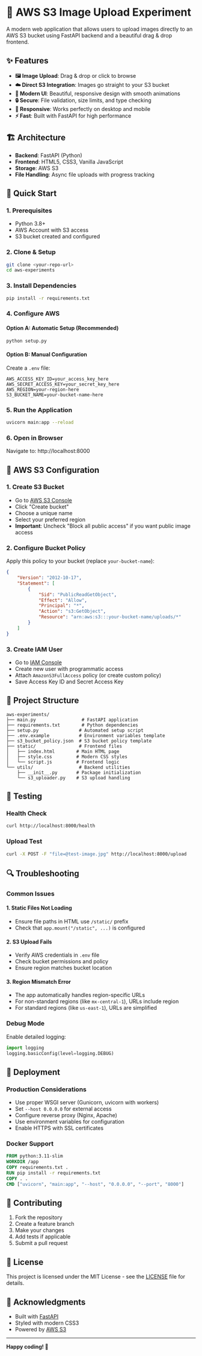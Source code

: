 # 🚀 AWS S3 Image Upload Experiment

A modern web application that allows users to upload images directly to an AWS S3 bucket using FastAPI backend and a beautiful drag & drop frontend.

## ✨ Features

- **🖼️ Image Upload**: Drag & drop or click to browse
- **☁️ Direct S3 Integration**: Images go straight to your S3 bucket
- **🎨 Modern UI**: Beautiful, responsive design with smooth animations
- **🔒 Secure**: File validation, size limits, and type checking
- **📱 Responsive**: Works perfectly on desktop and mobile
- **⚡ Fast**: Built with FastAPI for high performance

## 🏗️ Architecture

- **Backend**: FastAPI (Python)
- **Frontend**: HTML5, CSS3, Vanilla JavaScript
- **Storage**: AWS S3
- **File Handling**: Async file uploads with progress tracking

## 🚀 Quick Start

### 1. Prerequisites

- Python 3.8+
- AWS Account with S3 access
- S3 bucket created and configured

### 2. Clone & Setup

```bash
git clone <your-repo-url>
cd aws-experiments
```

### 3. Install Dependencies

```bash
pip install -r requirements.txt
```

### 4. Configure AWS

#### Option A: Automatic Setup (Recommended)
```bash
python setup.py
```

#### Option B: Manual Configuration
Create a `.env` file:
```env
AWS_ACCESS_KEY_ID=your_access_key_here
AWS_SECRET_ACCESS_KEY=your_secret_key_here
AWS_REGION=your-region-here
S3_BUCKET_NAME=your-bucket-name-here
```

### 5. Run the Application

```bash
uvicorn main:app --reload
```

### 6. Open in Browser

Navigate to: http://localhost:8000

## 🔧 AWS S3 Configuration

### 1. Create S3 Bucket

- Go to [AWS S3 Console](https://console.aws.amazon.com/s3/)
- Click "Create bucket"
- Choose a unique name
- Select your preferred region
- **Important**: Uncheck "Block all public access" if you want public image access

### 2. Configure Bucket Policy

Apply this policy to your bucket (replace `your-bucket-name`):

```json
{
    "Version": "2012-10-17",
    "Statement": [
        {
            "Sid": "PublicReadGetObject",
            "Effect": "Allow",
            "Principal": "*",
            "Action": "s3:GetObject",
            "Resource": "arn:aws:s3:::your-bucket-name/uploads/*"
        }
    ]
}
```

### 3. Create IAM User

- Go to [IAM Console](https://console.aws.amazon.com/iam/)
- Create new user with programmatic access
- Attach `AmazonS3FullAccess` policy (or create custom policy)
- Save Access Key ID and Secret Access Key

## 📁 Project Structure

```
aws-experiments/
├── main.py                 # FastAPI application
├── requirements.txt        # Python dependencies
├── setup.py               # Automated setup script
├── .env.example           # Environment variables template
├── s3_bucket_policy.json  # S3 bucket policy template
├── static/                # Frontend files
│   ├── index.html        # Main HTML page
│   ├── style.css         # Modern CSS styles
│   └── script.js         # Frontend logic
└── utils/                 # Backend utilities
    ├── __init__.py       # Package initialization
    └── s3_uploader.py    # S3 upload handling
```

## 🧪 Testing

### Health Check
```bash
curl http://localhost:8000/health
```

### Upload Test
```bash
curl -X POST -F "file=@test-image.jpg" http://localhost:8000/upload
```

## 🔍 Troubleshooting

### Common Issues

#### 1. Static Files Not Loading
- Ensure file paths in HTML use `/static/` prefix
- Check that `app.mount("/static", ...)` is configured

#### 2. S3 Upload Fails
- Verify AWS credentials in `.env` file
- Check bucket permissions and policy
- Ensure region matches bucket location

#### 3. Region Mismatch Error
- The app automatically handles region-specific URLs
- For non-standard regions (like `mx-central-1`), URLs include region
- For standard regions (like `us-east-1`), URLs are simplified

### Debug Mode

Enable detailed logging:
```python
import logging
logging.basicConfig(level=logging.DEBUG)
```

## 🚀 Deployment

### Production Considerations

- Use proper WSGI server (Gunicorn, uvicorn with workers)
- Set `--host 0.0.0.0` for external access
- Configure reverse proxy (Nginx, Apache)
- Use environment variables for configuration
- Enable HTTPS with SSL certificates

### Docker Support

```dockerfile
FROM python:3.11-slim
WORKDIR /app
COPY requirements.txt .
RUN pip install -r requirements.txt
COPY . .
CMD ["uvicorn", "main:app", "--host", "0.0.0.0", "--port", "8000"]
```

## 🤝 Contributing

1. Fork the repository
2. Create a feature branch
3. Make your changes
4. Add tests if applicable
5. Submit a pull request

## 📄 License

This project is licensed under the MIT License - see the [LICENSE](LICENSE) file for details.

## 🙏 Acknowledgments

- Built with [FastAPI](https://fastapi.tiangolo.com/)
- Styled with modern CSS3
- Powered by [AWS S3](https://aws.amazon.com/s3/)

---

**Happy coding! 🎉**